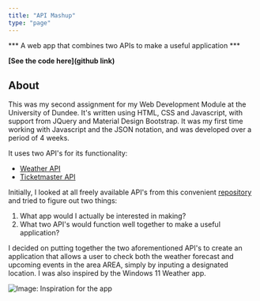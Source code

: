 ```yaml
---
title: "API Mashup"
type: "page"
---
```


*** A web app that combines two APIs to make a useful application ***

**[See the code here](github link)**

## About
This was my second assignment for my Web Development Module at the University of Dundee.
It's written using HTML, CSS and Javascript, with support from JQuery and Material Design Bootstrap.
It was my first time working with Javascript and the JSON notation, and was developed over a period of 4 weeks.

It uses two API's for its functionality:
- [Weather API](https://www.weatherapi.com/)
- [Ticketmaster API](https://developer.ticketmaster.com/products-and-docs/apis/discovery-api/v2/)

Initially, I looked at all freely available API's from this convenient [repository](https://github.com/public-apis/public-apis) and tried to figure out two things:

1. What app would I actually be interested in making?
2. What two API's would function well together to make a useful application?

I decided on putting together the two aforementioned API's to create an application that allows a user to check both the weather forecast and upcoming events in the area AREA, simply by inputing a designated location. I was also inspired by the Windows 11 Weather app.

![Image: Inspiration for the app](/portfolio/images/projects/API%20Mashup/API-Mashup-1.png)



